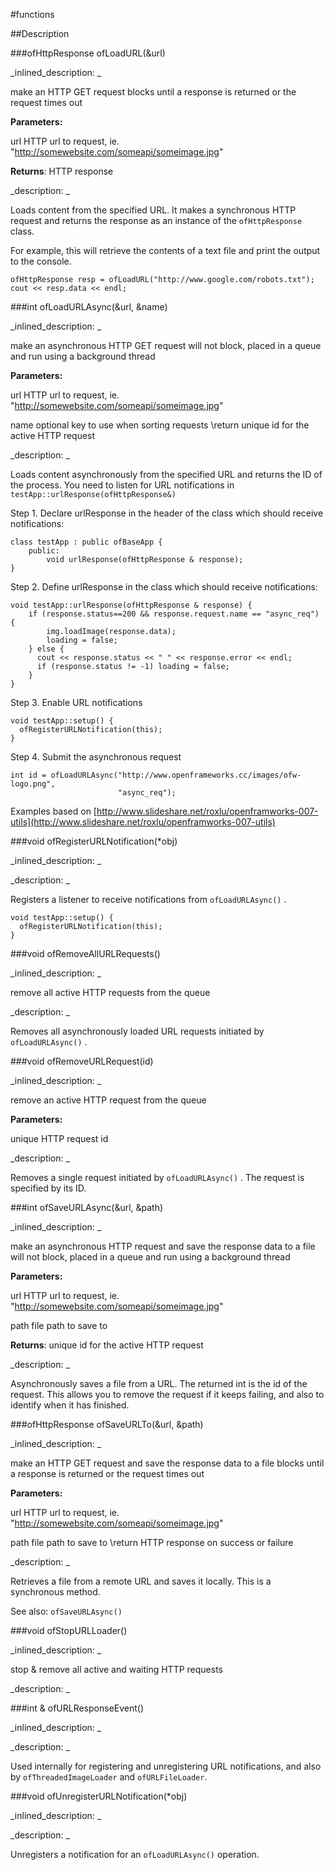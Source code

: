 #functions


<!--
_visible: True_
_advanced: False_
-->

##Description






<!----------------------------------------------------------------------------->

###ofHttpResponse ofLoadURL(&url)

<!--
_syntax: ofLoadURL(&url)_
_name: ofLoadURL_
_returns: ofHttpResponse_
_returns_description: _
_parameters: const string &url_
_version_started: _
_version_deprecated: _
_summary: _
_constant: False_
_static: False_
_visible: True_
_advanced: False_
-->

_inlined_description: _

make an HTTP GET request
blocks until a response is returned or the request times out

**Parameters:**

url HTTP url to request, ie. "http://somewebsite.com/someapi/someimage.jpg"

**Returns**: HTTP response





_description: _

Loads content from the specified URL. It makes a synchronous HTTP request and returns the response as an instance of the `ofHttpResponse` class.

For example, this will retrieve the contents of a text file and print the output to the console.

~~~~{.cpp}
ofHttpResponse resp = ofLoadURL("http://www.google.com/robots.txt");
cout << resp.data << endl;
~~~~





<!----------------------------------------------------------------------------->

###int ofLoadURLAsync(&url, &name)

<!--
_syntax: ofLoadURLAsync(&url, &name)_
_name: ofLoadURLAsync_
_returns: int_
_returns_description: _
_parameters: const string &url, const string &name_
_version_started: _
_version_deprecated: _
_summary: _
_constant: False_
_static: False_
_visible: True_
_advanced: False_
-->

_inlined_description: _

make an asynchronous HTTP GET request
will not block, placed in a queue and run using a background thread

**Parameters:**

url HTTP url to request, ie. "http://somewebsite.com/someapi/someimage.jpg"

name optional key to use when sorting requests
\return unique id for the active HTTP request





_description: _

Loads content asynchronously from the specified URL and
returns the ID of the process. You need to listen for URL notifications
in `testApp::urlResponse(ofHttpResponse&)`

Step 1. Declare urlResponse in the header of the class which should receive
notifications:

~~~~{.cpp}
class testApp : public ofBaseApp {
    public:
        void urlResponse(ofHttpResponse & response);
}
~~~~

Step 2. Define urlResponse in the class which should receive notifications:

~~~~{.cpp}
void testApp::urlResponse(ofHttpResponse & response) {
    if (response.status==200 && response.request.name == "async_req") {
        img.loadImage(response.data);
        loading = false;
    } else {
      cout << response.status << " " << response.error << endl;
      if (response.status != -1) loading = false;
    }
}
~~~~

Step 3. Enable URL notifications

~~~~{.cpp}
void testApp::setup() {
  ofRegisterURLNotification(this);
}
~~~~

Step 4. Submit the asynchronous request
~~~~{.cpp}
int id = ofLoadURLAsync("http://www.openframeworks.cc/images/ofw-logo.png",
                        "async_req");
~~~~

Examples based on [http://www.slideshare.net/roxlu/openframworks-007-utils](http://www.slideshare.net/roxlu/openframworks-007-utils)





<!----------------------------------------------------------------------------->

###void ofRegisterURLNotification(*obj)

<!--
_syntax: ofRegisterURLNotification(*obj)_
_name: ofRegisterURLNotification_
_returns: void_
_returns_description: _
_parameters: T *obj_
_version_started: _
_version_deprecated: _
_summary: _
_constant: False_
_static: False_
_visible: True_
_advanced: False_
-->

_inlined_description: _







_description: _

Registers a listener to receive notifications from `ofLoadURLAsync()` .

~~~~{.cpp}
void testApp::setup() {
  ofRegisterURLNotification(this);
}
~~~~





<!----------------------------------------------------------------------------->

###void ofRemoveAllURLRequests()

<!--
_syntax: ofRemoveAllURLRequests()_
_name: ofRemoveAllURLRequests_
_returns: void_
_returns_description: _
_parameters: _
_version_started: _
_version_deprecated: _
_summary: _
_constant: False_
_static: False_
_visible: True_
_advanced: False_
-->

_inlined_description: _

remove all active HTTP requests from the queue





_description: _

Removes all asynchronously loaded URL requests initiated by
`ofLoadURLAsync()` .





<!----------------------------------------------------------------------------->

###void ofRemoveURLRequest(id)

<!--
_syntax: ofRemoveURLRequest(id)_
_name: ofRemoveURLRequest_
_returns: void_
_returns_description: _
_parameters: int id_
_version_started: _
_version_deprecated: _
_summary: _
_constant: False_
_static: False_
_visible: True_
_advanced: False_
-->

_inlined_description: _

remove an active HTTP request from the queue

**Parameters:**

unique HTTP request id





_description: _

Removes a single request initiated by `ofLoadURLAsync()` . The request is
specified by its ID.





<!----------------------------------------------------------------------------->

###int ofSaveURLAsync(&url, &path)

<!--
_syntax: ofSaveURLAsync(&url, &path)_
_name: ofSaveURLAsync_
_returns: int_
_returns_description: _
_parameters: const string &url, const filesystem::path &path_
_version_started: _
_version_deprecated: _
_summary: _
_constant: False_
_static: False_
_visible: True_
_advanced: False_
-->

_inlined_description: _

make an asynchronous HTTP request and save the response data to a file
will not block, placed in a queue and run using a background thread

**Parameters:**

url HTTP url to request, ie. "http://somewebsite.com/someapi/someimage.jpg"

path file path to save to

**Returns**: unique id for the active HTTP request





_description: _

Asynchronously saves a file from a URL. The returned int is the id of
the request. This allows you to remove the request if it keeps failing, and also
to identify when it has finished.





<!----------------------------------------------------------------------------->

###ofHttpResponse ofSaveURLTo(&url, &path)

<!--
_syntax: ofSaveURLTo(&url, &path)_
_name: ofSaveURLTo_
_returns: ofHttpResponse_
_returns_description: _
_parameters: const string &url, const filesystem::path &path_
_version_started: _
_version_deprecated: _
_summary: _
_constant: False_
_static: False_
_visible: True_
_advanced: False_
-->

_inlined_description: _

make an HTTP GET request and save the response data to a file
blocks until a response is returned or the request times out

**Parameters:**

url HTTP url to request, ie. "http://somewebsite.com/someapi/someimage.jpg"

path file path to save to
\return HTTP response on success or failure





_description: _

Retrieves a file from a remote URL and saves it locally. This is a synchronous method.

See also: `ofSaveURLAsync()`





<!----------------------------------------------------------------------------->

###void ofStopURLLoader()

<!--
_syntax: ofStopURLLoader()_
_name: ofStopURLLoader_
_returns: void_
_returns_description: _
_parameters: _
_version_started: _
_version_deprecated: _
_summary: _
_constant: False_
_static: False_
_visible: True_
_advanced: False_
-->

_inlined_description: _

stop & remove all active and waiting HTTP requests





_description: _







<!----------------------------------------------------------------------------->

###int & ofURLResponseEvent()

<!--
_syntax: ofURLResponseEvent()_
_name: ofURLResponseEvent_
_returns: int &_
_returns_description: _
_parameters: _
_version_started: _
_version_deprecated: _
_summary: _
_constant: False_
_static: False_
_visible: True_
_advanced: False_
-->

_inlined_description: _







_description: _

Used internally for registering and unregistering URL notifications, and
also by `ofThreadedImageLoader` and `ofURLFileLoader`.





<!----------------------------------------------------------------------------->

###void ofUnregisterURLNotification(*obj)

<!--
_syntax: ofUnregisterURLNotification(*obj)_
_name: ofUnregisterURLNotification_
_returns: void_
_returns_description: _
_parameters: T *obj_
_version_started: _
_version_deprecated: _
_summary: _
_constant: False_
_static: False_
_visible: True_
_advanced: False_
-->

_inlined_description: _







_description: _

Unregisters a notification for an `ofLoadURLAsync()` operation.





<!----------------------------------------------------------------------------->

